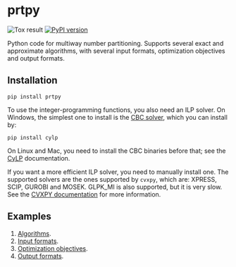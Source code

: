 # prtpy 

![Tox result](https://github.com/erelsgl/prtpy/workflows/tox/badge.svg)
[![PyPI version](https://badge.fury.io/py/prtpy.svg)](https://badge.fury.io/py/prtpy)

Python code for multiway number partitioning.
Supports several exact and approximate algorithms, with several input formats, optimization objectives and output formats.

## Installation

    pip install prtpy

To use the integer-programming functions, you also need an ILP solver. On Windows, the simplest one to install is the [CBC solver](https://projects.coin-or.org/Cbc), which you can install by:

    pip install cylp

On Linux and Mac, you need to install the CBC binaries before that; see the [CyLP](https://github.com/coin-or/CyLP) documentation.

If you want a more efficient ILP solver, you need to manually install one.
The supported solvers are the ones supported by `cvxpy`, which are:
XPRESS, SCIP, GUROBI and MOSEK. GLPK_MI is also supported, but it is very slow.
See the [CVXPY documentation](https://www.cvxpy.org/tutorial/advanced/index.html#mixed-integer-programs) for more information.



## Examples

1. [Algorithms](examples/algorithms.md).
1. [Input formats](examples/input_formats.md).
1. [Optimization objectives](examples/objectives.md).
2. [Output formats](examples/output_formats.md).
